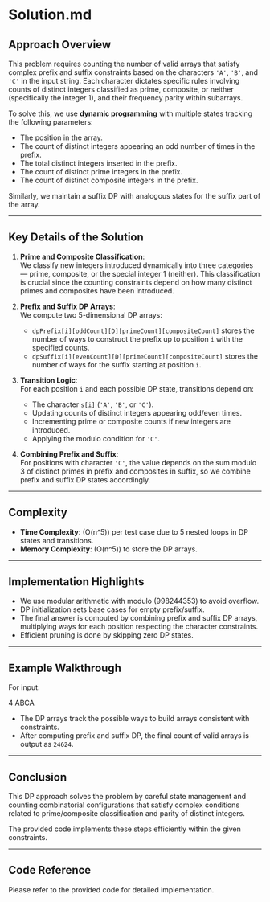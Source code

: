 # Solution.md

## Approach Overview

This problem requires counting the number of valid arrays that satisfy complex prefix and suffix constraints based on the characters `'A'`, `'B'`, and `'C'` in the input string. Each character dictates specific rules involving counts of distinct integers classified as prime, composite, or neither (specifically the integer 1), and their frequency parity within subarrays.

To solve this, we use **dynamic programming** with multiple states tracking the following parameters:

- The position in the array.
- The count of distinct integers appearing an odd number of times in the prefix.
- The total distinct integers inserted in the prefix.
- The count of distinct prime integers in the prefix.
- The count of distinct composite integers in the prefix.

Similarly, we maintain a suffix DP with analogous states for the suffix part of the array.

---

## Key Details of the Solution

1. **Prime and Composite Classification**:  
   We classify new integers introduced dynamically into three categories — prime, composite, or the special integer 1 (neither). This classification is crucial since the counting constraints depend on how many distinct primes and composites have been introduced.

2. **Prefix and Suffix DP Arrays**:  
   We compute two 5-dimensional DP arrays:
   - `dpPrefix[i][oddCount][D][primeCount][compositeCount]` stores the number of ways to construct the prefix up to position `i` with the specified counts.
   - `dpSuffix[i][evenCount][D][primeCount][compositeCount]` stores the number of ways for the suffix starting at position `i`.

3. **Transition Logic**:  
   For each position `i` and each possible DP state, transitions depend on:
   - The character `s[i]` (`'A'`, `'B'`, or `'C'`).
   - Updating counts of distinct integers appearing odd/even times.
   - Incrementing prime or composite counts if new integers are introduced.
   - Applying the modulo condition for `'C'`.

4. **Combining Prefix and Suffix**:  
   For positions with character `'C'`, the value depends on the sum modulo 3 of distinct primes in prefix and composites in suffix, so we combine prefix and suffix DP states accordingly.

---

## Complexity

- **Time Complexity**: \(O(n^5)\) per test case due to 5 nested loops in DP states and transitions.
- **Memory Complexity**: \(O(n^5)\) to store the DP arrays.

---

## Implementation Highlights

- We use modular arithmetic with modulo \(998244353\) to avoid overflow.
- DP initialization sets base cases for empty prefix/suffix.
- The final answer is computed by combining prefix and suffix DP arrays, multiplying ways for each position respecting the character constraints.
- Efficient pruning is done by skipping zero DP states.

---

## Example Walkthrough

For input:

4
ABCA


- The DP arrays track the possible ways to build arrays consistent with constraints.
- After computing prefix and suffix DP, the final count of valid arrays is output as `24624`.

---

## Conclusion

This DP approach solves the problem by careful state management and counting combinatorial configurations that satisfy complex conditions related to prime/composite classification and parity of distinct integers.

The provided code implements these steps efficiently within the given constraints.

---

## Code Reference

Please refer to the provided code for detailed implementation.
